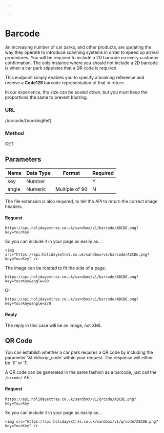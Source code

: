 ```yaml
---

---
```


# Barcode

An increasing number of car parks, and other products, are updating the way they operate to introduce scanning systems in order to speed up arrival procedures. You will be required to include a 2D barcode on every customer confirmation. The only instance where you should not include a 2D barcode is when a car park stipulates that a QR code is required.

This endpoint simply enables you to specify a booking reference and receive a **Code128** barcode representation of that in return.

In our experience, the size can be scaled down, but you must keep the proportions the same to prevent blurring.

### URL

/barcode/{bookingRef}

### Method

GET

## Parameters

| Name  | Data Type | Format         | Required |
|-------|-----------|----------------|----------|
| key   | Number    |                | Y        |
| angle | Numeric   | Multiple of 90 | N        |


The file extension is also required, to tell the API to return the correct image headers.

#### Request

```
https://api.holidayextras.co.uk/sandbox/v1/barcode/ABCDE.png?key=YourKey
```

So you can include it in your page as easily as...

```
<img src="https://api.holidayextras.co.uk/sandbox/v1/barcode/ABCDE.png?key=YourKey" />
```


The image can be rotated to fit the side of a page:

```
https://api.holidayextras.co.uk/sandbox/v1/barcode/ABCDE.png?key=YourKey&angle=90
```
Or
```
https://api.holidayextras.co.uk/sandbox/v1/barcode/ABCDE.png?key=YourKey&angle=270
```


#### Reply

The reply in this case will be an image, not XML.

## QR Code

You can establish whether a car park requires a QR code by including the parameter '&fields=qr_code' within your request. The response will either be '0' or '1'.

A QR code can be generated in the same fashion as a barcode, just call the `/qrcode/` API.

#### Request

```
https://api.holidayextras.co.uk/sandbox/v1/qrcode/ABCDE.png?key=YourKey
```

So you can include it in your page as easily as...

```
<img src="https://api.holidayextras.co.uk/sandbox/v1/qrcode/ABCDE.png?key=YourKey" />
```